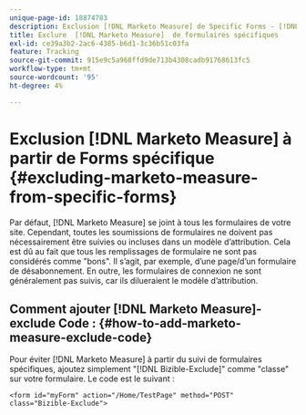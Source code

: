 ```yaml
---
unique-page-id: 18874783
description: Exclusion [!DNL Marketo Measure] de Specific Forms - [!DNL Marketo Measure]
title: Exclure  [!DNL Marketo Measure]  de formulaires spécifiques
exl-id: ce39a3b2-2ac6-4385-b6d1-3c36b51c03fa
feature: Tracking
source-git-commit: 915e9c5a968ffd9de713b4308cadb91768613fc5
workflow-type: tm+mt
source-wordcount: '95'
ht-degree: 4%

---
```


# Exclusion [!DNL Marketo Measure] à partir de Forms spécifique {#excluding-marketo-measure-from-specific-forms}

Par défaut, [!DNL Marketo Measure] se joint à tous les formulaires de votre site. Cependant, toutes les soumissions de formulaires ne doivent pas nécessairement être suivies ou incluses dans un modèle d’attribution. Cela est dû au fait que tous les remplissages de formulaire ne sont pas considérés comme &quot;bons&quot;. Il s’agit, par exemple, d’une page/d’un formulaire de désabonnement. En outre, les formulaires de connexion ne sont généralement pas suivis, car ils dilueraient le modèle d’attribution.

## Comment ajouter [!DNL Marketo Measure]-exclude Code :  {#how-to-add-marketo-measure-exclude-code}

Pour éviter [!DNL Marketo Measure] à partir du suivi de formulaires spécifiques, ajoutez simplement &quot;[!DNL Bizible-Exclude]&quot; comme &quot;classe&quot; sur votre formulaire. Le code est le suivant :

`<form id="myForm" action="/Home/TestPage" method="POST" class="Bizible-Exclude">`
